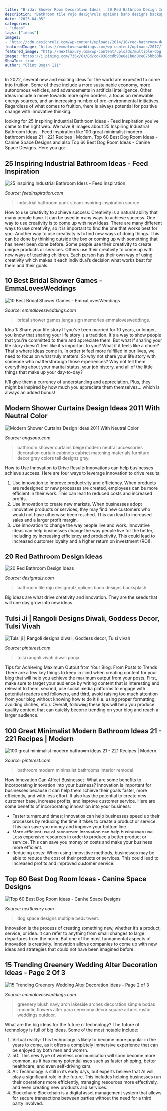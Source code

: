 ```yaml
---
title: "Bridal Shower Room Decoration Ideas : 20 Red Bathroom Design Ideas"
description: "Bathroom tile rojo designrulz options bano designs backsplash"
date: "2023-04-05"
categories:
- "ideas"
tags: ["ideas"]
images:
- "http://cdn.designrulz.com/wp-content/uploads/2014/10/red-bathroom-design-ideas-designrulz-4.jpg"
featuredImage: "https://emmalovesweddings.com/wp-content/uploads/2017/11/greenery-wedding-alter-for-a-lakeside-wedding.jpg"
featured_image: "http://nextluxury.com/wp-content/uploads/multiple-dog-beds-dog-room-ideas.jpg"
image: "https://i.pinimg.com/736x/83/8d/cd/838dcdb93e8e1b8d8ce875bb63bd74d1.jpg"
ShowToc: true
author: "Clint Bogan III"
---
```



In 2022, several new and exciting ideas for the world are expected to come into fruition. Some of these include a more sustainable economy, more autonomous vehicles, and advancements in artificial intelligence. Other ideas include a move towards more open borders, a focus on renewable energy sources, and an increasing number of pro-environmental initiatives. Regardless of what comes to fruition, there is always potential for positive change with innovative thinking.

	

		
looking for 25 Inspiring Industrial Bathroom Ideas - Feed Inspiration you've came to the right web. We have 8 Images about 25 Inspiring Industrial Bathroom Ideas - Feed Inspiration like 100 great minimalist modern bathroom ideas 21 - 221 Recipes | Modern, Top 60 Best Dog Room Ideas - Canine Space Designs and also Top 60 Best Dog Room Ideas - Canine Space Designs. Here you go:
		
    
## 25 Inspiring Industrial Bathroom Ideas - Feed Inspiration

<img loading=lazy src="http://feedinspiration.com/wp-content/uploads/2016/03/Industrial-bathroom-design-for-steam-punk-stiliaus-vonia.jpg" onerror="this.onerror=null;this.src='https://tse4.mm.bing.net/th?id=OIP.tJOutGZ1KAgiYQl63kNvHwHaLE&amp;pid=15.1';" alt="25 Inspiring Industrial Bathroom Ideas - Feed Inspiration">

_Source: feedinspiration.com_

>industrial bathroom punk steam inspiring inspiration source. 

	

How to use creativity to achieve success:
Creativity is a natural ability that many people have. It can be used in many ways to achieve success. One way to use creativity is to come up with new ideas. There are many different ways to use creativity, so it is important to find the one that works best for you. Another way to use creativity is to find new ways of doing things. This can be done by thinking outside the box or coming up with something that has never been done before. Some people use their creativity to create unique products or services. Others use their creativity to come up with new ways of teaching children. Each person has their own way of using creativity which makes it each individual’s decision what works best for them and their goals.

    
## 10 Best Bridal Shower Games - EmmaLovesWeddings

<img loading=lazy src="http://emmalovesweddings.com/wp-content/uploads/2017/08/sign-a-jenga-with-memories-bridal-shower-games.jpg" onerror="this.onerror=null;this.src='https://tse2.mm.bing.net/th?id=OIP.T2P3kt-_z1Ozjv0fVfFVFAHaLI&amp;pid=15.1';" alt="10 Best Bridal Shower Games - EmmaLovesWeddings">

_Source: emmalovesweddings.com_

>bridal shower games jenga sign memories emmalovesweddings. 

	

Idea 1: Share your life story
If you've been married for 10 years, or longer, you know that sharing your life story is a tradition. It's a way to show people that you're committed to them and appreciate them. But what if sharing your life story doesn't feel like it's important to you? What if it feels like a chore?
That's where ideas come in. In order to feel more fulfilled in our lives, we need to focus on what truly matters. So why not share your life story with someone who mattersthrough those experiences? Why not tell them everything about your marital status, your job history, and all of the little things that make up your day-to-day?

It'll give them a currency of understanding and appreciation. Plus, they might be inspired by how much you appreciate them themselves... which is always an added bonus!

    
## Modern Shower Curtains Design Ideas 2011 With Neutral Color

<img loading=lazy src="http://1.bp.blogspot.com/-HdHglgjmFQc/Tib55PWxM0I/AAAAAAAAGCk/aAFKgo-om5U/s1600/Shower-Curtains-designs-ideas-2011-4.jpg" onerror="this.onerror=null;this.src='https://tse2.mm.bing.net/th?id=OIP.Nv6QR92QBRJjMP77myITfQHaJ3&amp;pid=15.1';" alt="Modern Shower Curtains Design Ideas 2011 With Neutral Color">

_Source: ongsono.com_

>bathroom shower curtains beige modern neutral accessories decoration curtain cabinets cabinet matching materials furniture decor gray colors tall designs grey. 

	

How to Use Innovation to Drive Results
Innovations can help businesses achieve success. Here are four ways to leverage innovation to drive results:
1. Use innovation to improve productivity and efficiency. When products are redesigned or new processes are created, employees can be more efficient in their work. This can lead to reduced costs and increased profits.
2. Use innovation to create new markets. When businesses adopt innovative products or services, they may find new customers who would not have otherwise been reached. This can lead to increased sales and a larger profit margin.
3. Use innovation to change the way people live and work. Innovative ideas can help businesses change the way people live for the better, including by increasing efficiency and productivity. This could lead to increased customer loyalty and a higher return on investment (ROI).

    
## 20 Red Bathroom Design Ideas

<img loading=lazy src="http://cdn.designrulz.com/wp-content/uploads/2014/10/red-bathroom-design-ideas-designrulz-4.jpg" onerror="this.onerror=null;this.src='https://tse1.mm.bing.net/th?id=OIP.zjS2j_MD34rgSfBSthnKgAHaJ4&amp;pid=15.1';" alt="20 Red Bathroom Design Ideas">

_Source: designrulz.com_

>bathroom tile rojo designrulz options bano designs backsplash. 

	

Big ideas are what drive creativity and innovation. They are the seeds that will one day grow into new ideas.

    
## Tulsi Ji | Rangoli Designs Diwali, Goddess Decor, Tulsi Vivah

<img loading=lazy src="https://i.pinimg.com/736x/ec/8c/fc/ec8cfc231f042a33990f5af674b6b9f9.jpg" onerror="this.onerror=null;this.src='https://tse4.mm.bing.net/th?id=OIP.bu3zJOVl-DxGR9WhTOjWWAHaNK&amp;pid=15.1';" alt="Tulsi ji | Rangoli designs diwali, Goddess decor, Tulsi vivah">

_Source: pinterest.com_

>tulsi rangoli vivah diwali pooja. 

	

Tips for Achieving Maximum Output from Your Blog: From Posts to Trends
There are a few key things to keep in mind when creating content for your blog that will help you achieve the maximum output from your posts. First, make sure to target your audience by writing content that is interesting and relevant to them. second, use social media platforms to engage with potential readers and followers, and third, avoid raising too much attention from your blog without knowing how to do it (i.e. using proper formatting, avoiding clichés, etc.). Overall, following these tips will help you produce quality content that can quickly become trending on your blog and reach a larger audience.

    
## 100 Great Minimalist Modern Bathroom Ideas 21 - 221 Recipes | Modern

<img loading=lazy src="https://i.pinimg.com/736x/83/8d/cd/838dcdb93e8e1b8d8ce875bb63bd74d1.jpg" onerror="this.onerror=null;this.src='https://tse3.mm.bing.net/th?id=OIP.G-AB8jZJrEAGqpJHMXadgQHaLH&amp;pid=15.1';" alt="100 great minimalist modern bathroom ideas 21 - 221 Recipes | Modern">

_Source: pinterest.com_

>bathroom modern minimalist bathrooms interior remodel. 

	

How Innovation Can Affect Businesses: What are some benefits to incorporating innovation into your business?
Innovation is important for businesses because it can help them achieve their goals faster, more efficiently, and with less effort. It also has the potential to create new customer base, increase profits, and improve customer service. Here are some benefits of incorporating innovation into your business: 
- Faster turnaround times: Innovation can help businesses speed up their processes by reducing the time it takes to create a product or service. This can save you money and improve your bottom line. 
- More efficient use of resources: Innovation can help businesses use Less expensive resources in order to produce a better product or service. This can save you money on costs and make your business more efficient. 
- Reducing costs: When using innovative methods, businesses may be able to reduce the cost of their products or services. This could lead to increased profits and improved customer service.

    
## Top 60 Best Dog Room Ideas - Canine Space Designs

<img loading=lazy src="http://nextluxury.com/wp-content/uploads/multiple-dog-beds-dog-room-ideas.jpg" onerror="this.onerror=null;this.src='https://tse4.mm.bing.net/th?id=OIP.UTg-xrs1v1hcw7OdMGCPAAAAAA&amp;pid=15.1';" alt="Top 60 Best Dog Room Ideas - Canine Space Designs">

_Source: nextluxury.com_

>dog space designs multiple beds tweet. 

	

Innovation is the process of creating something new, whether it’s a product, service, or idea. It can refer to anything from small changes to large departures from the norm. But one of the most fundamental aspects of innovation is creativity. Innovation allows companies to come up with new ideas and strategies that could not have been imagined before.

    
## 15 Trending Greenery Wedding Alter Decoration Ideas - Page 2 Of 3

<img loading=lazy src="https://emmalovesweddings.com/wp-content/uploads/2017/11/greenery-wedding-alter-for-a-lakeside-wedding.jpg" onerror="this.onerror=null;this.src='https://tse4.mm.bing.net/th?id=OIP.6xhh2_UTC6E0_DiA1WaXjwHaLF&amp;pid=15.1';" alt="15 Trending Greenery Wedding Alter Decoration Ideas - Page 2 of 3">

_Source: emmalovesweddings.com_

>greenery blush navy arch lakeside arches decoration simple bodas romantic flowers alter para ceremony decor square arbors rustic weddings outdoor. 

	

What are the big ideas for the future of technology?
The future of technology is full of big ideas. Some of the most notable include:
1. Virtual reality: This technology is likely to become more popular in the years to come, as it offers a completely immersive experience that can be enjoyed by both men and women.
2. 5G: This new type of wireless communication will soon become more common, as it has many potential uses such as faster shipping, better healthcare, and even self-driving cars.
3. AI: Technology is still in its early days, but experts believe that AI will play a significant role in the future. This includes helping businesses run their operations more efficiently, managing resources more effectively, and even creating new products and services.
4. Blockchain: Blockchain is a digital asset management system that allows for secure transactions between parties without the need for a third party involved.

